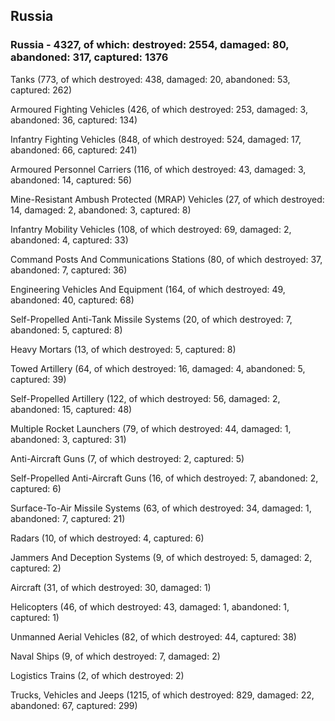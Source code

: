 
 
 ## Russia
 
 ### Russia - 4327, of which: destroyed: 2554, damaged: 80, abandoned: 317, captured: 1376

 

 

 Tanks (773, of which destroyed: 438, damaged: 20, abandoned: 53, captured: 262)

 Armoured Fighting Vehicles (426, of which destroyed: 253, damaged: 3, abandoned: 36, captured: 134)

 Infantry Fighting Vehicles (848, of which destroyed: 524, damaged: 17, abandoned: 66, captured: 241)

 Armoured Personnel Carriers (116, of which destroyed: 43, damaged: 3, abandoned: 14, captured: 56)

 Mine-Resistant Ambush Protected (MRAP) Vehicles (27, of which destroyed: 14, damaged: 2, abandoned: 3, captured: 8)

 Infantry Mobility Vehicles (108, of which destroyed: 69, damaged: 2, abandoned: 4, captured: 33)

 Command Posts And Communications Stations (80, of which destroyed: 37, abandoned: 7, captured: 36)

 Engineering Vehicles And Equipment (164, of which destroyed: 49, abandoned: 40, captured: 68)

 Self-Propelled Anti-Tank Missile Systems (20, of which destroyed: 7, abandoned: 5, captured: 8)

 Heavy Mortars (13, of which destroyed: 5, captured: 8)

 Towed Artillery (64, of which destroyed: 16, damaged: 4, abandoned: 5, captured: 39)

 Self-Propelled Artillery (122, of which destroyed: 56, damaged: 2, abandoned: 15, captured: 48)

 Multiple Rocket Launchers (79, of which destroyed: 44, damaged: 1, abandoned: 3, captured: 31)

 Anti-Aircraft Guns (7, of which destroyed: 2, captured: 5)

 Self-Propelled Anti-Aircraft Guns (16, of which destroyed: 7, abandoned: 2, captured: 6)

 Surface-To-Air Missile Systems (63, of which destroyed: 34, damaged: 1, abandoned: 7, captured: 21)

 Radars (10, of which destroyed: 4, captured: 6)

 Jammers And Deception Systems (9, of which destroyed: 5, damaged: 2, captured: 2)

 Aircraft (31, of which destroyed: 30, damaged: 1)

 Helicopters (46, of which destroyed: 43, damaged: 1, abandoned: 1, captured: 1)

 Unmanned Aerial Vehicles (82, of which destroyed: 44, captured: 38)

 Naval Ships (9, of which destroyed: 7, damaged: 2)

 Logistics Trains (2, of which destroyed: 2)

 Trucks, Vehicles and Jeeps (1215, of which destroyed: 829, damaged: 22, abandoned: 67, captured: 299)

